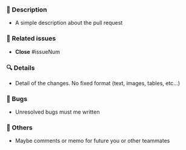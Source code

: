 ### 🤔 Description

* A simple description about the pull request

### 👋 Related issues

* **Close** #issueNum

### 🔍 Details

* Detail of the changes. No fixed format (text, images, tables, etc...)

### 🐛 Bugs

* Unresolved bugs must me written

### 💬 Others

* Maybe comments or memo for future you or other teammates
